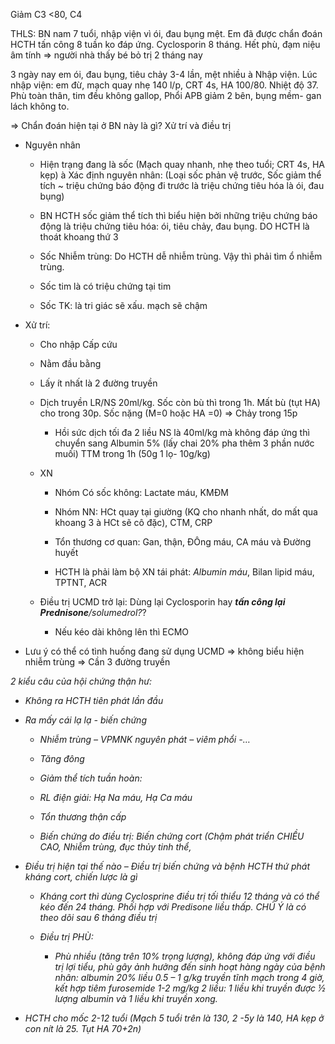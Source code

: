 Giảm C3 <80, C4   
  
THLS: BN nam 7 tuổi, nhập viện vì ói, đau bụng mệt. Em đã được chẩn đoán HCTH tấn công 8 tuần ko đáp ứng. Cyclosporin 8 tháng. Hết phù, đạm niệu âm tính => người nhà thấy bé bỏ trị 2 tháng nay  
3 ngày nay em ói, đau bụng, tiêu chảy 3-4 lần, mệt nhiều à Nhập viện. Lúc nhập viện: em đừ, mạch quay nhẹ 140 l/p, CRT 4s, HA 100/80. Nhiệt độ 37. Phù toàn thân, tim đều không gallop, Phổi APB giảm 2 bên, bụng mềm- gan lách không to.  
=> Chẩn đoán hiện tại ở BN này là gì? Xử trí và điều trị  
- Nguyên nhân  
	- Hiện trạng đang là sốc (Mạch quay nhanh, nhẹ theo tuổi; CRT 4s, HA kẹp) à Xác định nguyên nhân: (Loại sốc phản vệ trước, Sốc giảm thể tích ~ triệu chứng báo động đi trước là triệu chứng tiêu hóa là ói, đau bụng)  
	- BN HCTH sốc giảm thể tích thì biểu hiện bởi những triệu chứng báo động là triệu chứng tiêu hóa: ói, tiêu chảy, đau bụng. DO HCTH là thoát khoang thứ 3  
	- Sốc Nhiễm trùng: Do HCTH dễ nhiễm trùng. Vậy thì phải tìm ổ nhiễm trùng.  
	- Sốc tim là có triệu chứng tại tim  
	- Sốc TK: là tri giác sẽ xấu. mạch sẽ chậm  
- Xử trí:  
	- Cho nhập Cấp cứu  
	- Nằm đầu bằng  
	- Lấy ít nhất là 2 đường truyền  
	- Dịch truyền LR/NS 20ml/kg. Sốc còn bù thì trong 1h. Mất bù (tụt HA) cho trong 30p. Sốc nặng (M=0 hoặc HA =0) => Chảy trong 15p  
		- Hồi sức dịch tối đa 2 liều NS là 40ml/kg mà không đáp ứng thì chuyển sang Albumin 5% (lấy chai 20% pha thêm 3 phần nước muối) TTM trong 1h (50g 1 lọ- 10g/kg)  
	- XN  
		- Nhóm Có sốc không: Lactate máu, KMĐM  
		- Nhóm NN: HCt quay tại giường (KQ cho nhanh nhất, do mất qua khoang 3 à HCt sẽ cô đặc), CTM, CRP  
		- Tổn thương cơ quan: Gan, thận, ĐÔng máu, CA máu và Đường huyết  
		- HCTH là phải làm bộ XN tái phát: _Albumin máu_, Bilan lipid máu, TPTNT, ACR  
	- Điều trị UCMD trở lại: Dùng lại Cyclosporin hay **_tấn công lại Prednisone_**_/solumedrol?_?  
		- Nếu kéo dài không lên thì ECMO  
- Lưu ý có thể có tình huống đang sử dụng UCMD => không biểu hiện nhiễm trùng => Cần 3 đường truyền  
_2 kiểu câu của hội chứng thận hư:_  
- _Không ra HCTH tiên phát lần đầu_  
- _Ra mấy cái lạ lạ - biến chứng_  
	- _Nhiễm trùng – VPMNK nguyên phát – viêm phổi -…_  
	- _Tăng đông_  
	- _Giảm thể tích tuần hoàn:_  
	- _RL điện giải: Hạ Na máu, Hạ Ca máu_  
	- _Tổn thương thận cấp_  
	- _Biến chứng do điều trị: Biến chứng cort (Chậm phát triển CHIỀU CAO, Nhiễm trùng, đục thủy tinh thể,_  
- _Điều trị hiện tại thế nào – Điều trị biến chứng và bệnh HCTH thứ phát kháng cort, chiến lược là gì_  
	- _Kháng cort thì dùng Cyclosprine điều trị tối thiểu 12 tháng và có thể kéo đến 24 tháng. Phối hợp với Predisone liều thấp. CHÚ Ý là có theo dõi sau 6 tháng điều trị_  
	- _Điều trị PHÙ:_  
		- _Phù nhiều (tăng trên 10% trọng lượng), không đáp ứng với điều trị lợi tiểu, phù gây ảnh hưởng đến sinh hoạt hàng ngày của bệnh nhân: albumin 20% liều 0.5 – 1 g/kg truyền tĩnh mạch trong 4 giờ, kết hợp tiêm furosemide 1-2 mg/kg 2 liều: 1 liều khi truyền được ½ lượng albumin và 1 liều khi truyền xong._  
- _HCTH cho mốc 2-12 tuổi (Mạch 5 tuổi trên là 130, 2 -5y là 140, HA kẹp ở con nít là 25. Tụt HA 70+2n)_